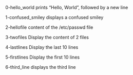 0-hello_world
prints “Hello, World”, followed by a new line

1-confused_smiley
displays a confused smiley

2-hellofile
content of the /etc/passwd file

3-twofiles
Display the content of 2 files

4-lastlines
Display the last 10 lines

5-firstlines
Display the first 10 lines

6-third_line
displays the third line 

